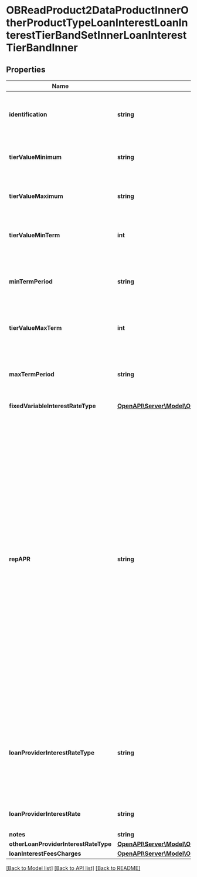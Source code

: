 # OBReadProduct2DataProductInnerOtherProductTypeLoanInterestLoanInterestTierBandSetInnerLoanInterestTierBandInner

## Properties
Name | Type | Description | Notes
------------ | ------------- | ------------- | -------------
**identification** | **string** | Unique and unambiguous identification of a  Tier Band for a SME Loan. | [optional] 
**tierValueMinimum** | **string** | Minimum loan value for which the loan interest tier applies. | 
**tierValueMaximum** | **string** | Maximum loan value for which the loan interest tier applies. | [optional] 
**tierValueMinTerm** | **int** | Minimum loan term for which the loan interest tier applies. | 
**minTermPeriod** | **string** | The unit of period (days, weeks, months etc.) of the Minimum Term | 
**tierValueMaxTerm** | **int** | Maximum loan term for which the loan interest tier applies. | [optional] 
**maxTermPeriod** | **string** | The unit of period (days, weeks, months etc.) of the Maximum Term | [optional] 
**fixedVariableInterestRateType** | [**OpenAPI\Server\Model\OBInterestFixedVariableType1Code**](OBInterestFixedVariableType1Code.md) |  | 
**repAPR** | **string** | The annual equivalent rate (AER) is interest that is calculated under the assumption that any interest paid is combined with the original balance and the next interest payment will be based on the slightly higher account balance. Overall, this means that interest can be compounded several times in a year depending on the number of times that interest payments are made.  For SME Loan, this APR is the representative APR which includes any account fees. | 
**loanProviderInterestRateType** | **string** | Interest rate types, other than APR, which financial institutions may use to describe the annual interest rate payable for the SME Loan. | [optional] 
**loanProviderInterestRate** | **string** | Loan provider Interest for the SME Loan product | [optional] 
**notes** | **string** |  | [optional] 
**otherLoanProviderInterestRateType** | [**OpenAPI\Server\Model\OBReadProduct2DataProductInnerOtherProductTypeLoanInterestLoanInterestTierBandSetInnerLoanInterestTierBandInnerOtherLoanProviderInterestRateType**](OBReadProduct2DataProductInnerOtherProductTypeLoanInterestLoanInterestTierBandSetInnerLoanInterestTierBandInnerOtherLoanProviderInterestRateType.md) |  | [optional] 
**loanInterestFeesCharges** | [**OpenAPI\Server\Model\OBReadProduct2DataProductInnerOtherProductTypeLoanInterestLoanInterestTierBandSetInnerLoanInterestTierBandInnerLoanInterestFeesChargesInner**](OBReadProduct2DataProductInnerOtherProductTypeLoanInterestLoanInterestTierBandSetInnerLoanInterestTierBandInnerLoanInterestFeesChargesInner.md) |  | [optional] 

[[Back to Model list]](../README.md#documentation-for-models) [[Back to API list]](../README.md#documentation-for-api-endpoints) [[Back to README]](../README.md)


